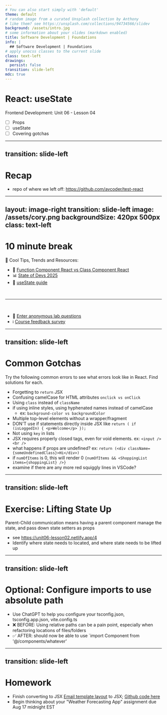 ```yaml
---
# You can also start simply with 'default'
theme: default
# random image from a curated Unsplash collection by Anthony
# like them? see https://unsplash.com/collections/94734566/slidev
background: /assets/intro.jpg
# some information about your slides (markdown enabled)
title: Software Development | Foundations
info: |
  ## Software Development | Foundations
# apply unocss classes to the current slide
class: text-left
drawings:
  persist: false
transition: slide-left
mdc: true
---
```


# React: useState 
Frontend Development: Unit 06 - Lesson 04

- [ ] Props
- [ ] useState
- [ ] Covering gotchas

<div class="abs-br m-6 text-xl">
  <a href="https://github.com/slidevjs/slidev" target="_blank" class="slidev-icon-btn">
    <carbon:logo-github />
  </a>
</div>

<!--
-->


---
transition: slide-left
---

# Recap

- repo of where we left off: https://github.com/avcoder/test-react

---
layout: image-right
transition: slide-left
image: /assets/cory.png
backgroundSize: 420px 500px
class: text-left
---

# 10 minute break

🍦 Cool Tips, Trends and Resources:

- 🥊 [Function Component React vs Class Component React](https://www.freecodecamp.org/news/function-component-vs-class-component-in-react/)
- 📊 [State of Devs 2025](https://2025.stateofdevs.com/en-US)
- 🦮 [useState guide](https://blog.logrocket.com/guide-usestate-react/)



<br>
<hr>
<br>

- 🧪 [Enter anonymous lab questions](https://docs.google.com/forms/d/e/1FAIpQLSevvGARdHQikso-uLqFCO481MABKE5HofuSrlzEPMNQ2ZLykw/viewform?usp=dialog)
- ℹ️ [Course feedback survey](https://circuitstream.typeform.com/to/ZoyYk7px#course_id=SoftwareAN&instructor=9514)


---
transition: slide-left
---

# Common Gotchas
Try the following common errors to see what errors look like in React.  Find solutions for each.

- Forgetting to `return` JSX
- Confusing camelCase for HTML attributes `onclick vs onClick`
- Using `class` instead of `className`
- if using inline styles, using hyphenated names instead of camelCase 
  - ex: `background-color vs backgroundColor`
- Multiple top-level elements without a wrapper/fragment
- DON'T use if statements directly inside JSX like `return ( if (isLoggedIn) { <p>Welcome</p> });`
- Not using `key` in lists
- JSX requires properly closed tags, even for void elements. ex: `<input /> <br />`
- what happens if props are undefined? ex: `return (<div className={someUndefinedClass}>Hi</div>)`
- if `numOfItems` is 0, this will render 0 `{numOfItems && <ShoppingList items={shoppingList} />}`
- examine if there are any more red squiggly lines in VSCode? 



---
transition: slide-left
---

# Exercise: Lifting State Up
Parent-Child communication means having a parent component manage the state, and pass down state setters as props

- see https://unit06-lesson02.netlify.app/4
- Identify where state needs to located, and where state needs to be lifted up

---
transition: slide-left
---

# Optional: Configure imports to use absolute path

- Use ChatGPT to help you configure your tsconfig.json, tsconfig.app.json, vite.config.ts
- ❌ BEFORE: Using relative paths can be a pain point, especially when refactoring locations of files/folders
- ✅ AFTER: should now be able to use `import Component from '@/components/whatever' 




---
transition: slide-left
---

# Homework

- Finish converting to JSX [Email template layout](https://pure-css.github.io/layouts/email/) to JSX; [Github code here](https://github.com/pure-css/pure/tree/main/site/static/layouts/email)
- Begin thinking about your "Weather Forecasting App" assignment due Aug 17 midnight EST
